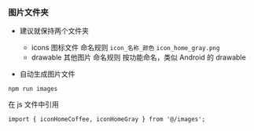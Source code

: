 <!--
 * @Author: wangtao
 * @Date: 2022-02-19 20:21:59
 * @LastEditors: 汪滔
 * @LastEditTime: 2022-02-19 20:26:59
 * @Description: file content
-->

### 图片文件夹

- 建议就保持两个文件夹

  - icons 图标文件 命名规则 `icon_名称_颜色` `icon_home_gray.png`
  - drawable 其他图片 命名规则 按功能命名，类似 Android 的 drawable

- 自动生成图片文件

```
npm run images
```

在 js 文件中引用

```
import { iconHomeCoffee, iconHomeGray } from '@/images';
```

